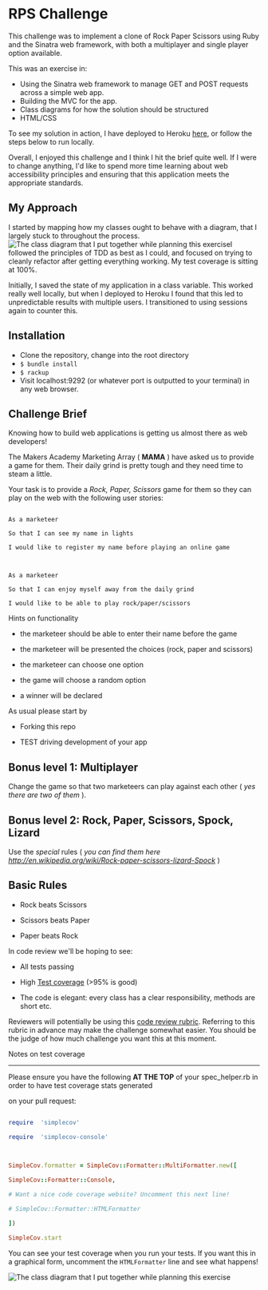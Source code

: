 # RPS Challenge
This challenge was to implement a clone of Rock Paper Scissors using Ruby and the Sinatra web framework, with both a multiplayer and single player option available.

This was an exercise in:

 - Using the Sinatra web framework to manage GET and POST requests across a simple web app.
 - Building the MVC for the app.
 - Class diagrams for how the solution should be structured
 - HTML/CSS

To see my solution in action, I have deployed to Heroku [here](http://aws-rock-paper-scissors.herokuapp.com/), or follow the steps below to run locally.

Overall, I enjoyed this challenge and I think I hit the brief quite well. If I were to change anything, I'd like to spend more time learning about web accessibility principles and ensuring that this application meets the appropriate standards.

## My Approach
I started by mapping how my classes ought to behave with a diagram, that I largely stuck to throughout the process.
![The class diagram that I put together while planning this exercise](https://i.ibb.co/s99mYw0/Screenshot-2020-11-14-at-17-52-38.png)I followed the principles of TDD as best as I could, and focused on trying to cleanly refactor after getting everything working.  My test coverage is sitting at 100%.

Initially, I saved the state of my application in a class variable. This worked really well locally, but when I deployed to Heroku I found that this led to unpredictable results with multiple users.  I transitioned to using sessions again to counter this.

  ## Installation

 - Clone the repository, change into the root directory
 - `$ bundle install`
 - `$ rackup`
 - Visit localhost:9292 (or whatever port is outputted to your terminal) in any web browser.

## Challenge Brief
  
Knowing how to build web applications is getting us almost there as web developers!

  

The Makers Academy Marketing Array ( **MAMA** ) have asked us to provide a game for them. Their daily grind is pretty tough and they need time to steam a little.

  

Your task is to provide a _Rock, Paper, Scissors_ game for them so they can play on the web with the following user stories:

  

```

As a marketeer

So that I can see my name in lights

I would like to register my name before playing an online game

  

As a marketeer

So that I can enjoy myself away from the daily grind

I would like to be able to play rock/paper/scissors

```

  

Hints on functionality

  

- the marketeer should be able to enter their name before the game

- the marketeer will be presented the choices (rock, paper and scissors)

- the marketeer can choose one option

- the game will choose a random option

- a winner will be declared

  
  

As usual please start by

  

* Forking this repo

* TEST driving development of your app

  
  

## Bonus level 1: Multiplayer

  

Change the game so that two marketeers can play against each other ( _yes there are two of them_ ).

  

## Bonus level 2: Rock, Paper, Scissors, Spock, Lizard

  

Use the _special_ rules ( _you can find them here http://en.wikipedia.org/wiki/Rock-paper-scissors-lizard-Spock_ )

  

## Basic Rules

  

- Rock beats Scissors

- Scissors beats Paper

- Paper beats Rock

  

In code review we'll be hoping to see:

  

* All tests passing

* High [Test coverage](https://github.com/makersacademy/course/blob/master/pills/test_coverage.md) (>95% is good)

* The code is elegant: every class has a clear responsibility, methods are short etc.

  

Reviewers will potentially be using this [code review rubric](docs/review.md). Referring to this rubric in advance may make the challenge somewhat easier. You should be the judge of how much challenge you want this at this moment.

  

Notes on test coverage

----------------------

  

Please ensure you have the following **AT THE TOP** of your spec_helper.rb in order to have test coverage stats generated

on your pull request:

  

```ruby

require  'simplecov'

require  'simplecov-console'

  

SimpleCov.formatter = SimpleCov::Formatter::MultiFormatter.new([

SimpleCov::Formatter::Console,

# Want a nice code coverage website? Uncomment this next line!

# SimpleCov::Formatter::HTMLFormatter

])

SimpleCov.start

```

  

You can see your test coverage when you run your tests. If you want this in a graphical form, uncomment the `HTMLFormatter` line and see what happens!


![The class diagram that I put together while planning this exercise](https://i.ibb.co/s99mYw0/Screenshot-2020-11-14-at-17-52-38.png)